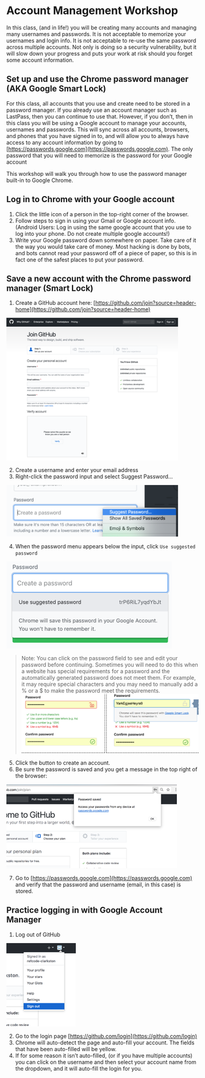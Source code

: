# Account Management Workshop
In this class, (and in life!) you will be creating many accounts and managing many usernames and passwords. It is not acceptable to memorize your usernames and login info. It is not acceptable to re-use the same password across multiple accounts. Not only is doing so a security vulnerability, but it will slow down your progress and puts your work at risk should you forget some account information. 

## Set up and use the Chrome password manager (AKA Google Smart Lock)
For this class, all accounts that you use and create need to be stored in a password manager. If you already use an account manager such as LastPass, then you can continue to use that. However, if you don’t, then in this class you will be using a Google account to manage your accounts, usernames and passwords. This will sync across all accounts, browsers, and phones that you have signed in to, and will allow you to always have access to any account information by going to [https://passwords.google.com](https://passwords.google.com). The only password that you will need to memorize is the password for your Google account

This workshop will walk you through how to use the password manager built-in to Google Chrome.

## Log in to Chrome with your Google account
1. Click the little icon of a person in the top-right corner of the browser.
1. Follow steps to sign in using your Gmail or Google account info. (Android Users: Log in using the same google account that you use to log into your phone. Do not create multiple google accounts!)
1. Write your Google password down somewhere on paper. Take care of it the way you would take care of money. Most hacking is done by bots, and bots cannot read your password off of a piece of paper, so this is in fact one of the safest places to put your password.

## Save a new account with the Chrome password manager (Smart Lock)
1. Create a GitHub account here: [https://github.com/join?source=header-home](https://github.com/join?source=header-home)

<img alt="Github signup page" src="./account-management-workshop-1.png" width=450 />

2. Create a username and enter your email address
3. Right-click the password input and select Suggest Password...

<img alt="Github signup page" src="./account-management-workshop-2.png" width=450 />

4. When the password menu appears below the input, click `Use suggested password`

<img alt="Suggest password" src="./account-management-workshop-3.png" />

> Note: You can click on the password field to see and edit your password before continuing. Sometimes you will need to do this when a website has special requirements for a password and the automatically generated password does not meet them. For example, it may require special characters and you may need to manually add a % or a $ to make the password meet the requirements.
> <img alt="View password" src="./account-management-workshop-4.png" />

5. Click the button to create an account.
6. Be sure the password is saved and you get a message in the top right of the browser:

<img alt="Password saved message" src="./account-management-workshop-5.png" />

7. Go to [https://passwords.google.com](https://passwords.google.com) and verify that the password and username (email, in this case) is stored.

## Practice logging in with Google Account Manager
1. Log out of GitHub 

<img alt="Logout of Github" src="./account-management-workshop-6.png" />

2. Go to the login page [https://github.com/login](https://github.com/login)
3. Chrome will auto-detect the page and auto-fill your account. The fields that have been auto-filled will be yellow.
4. If for some reason it isn’t auto-filled, (or if you have multiple accounts) you can click on the username and then select your account name from the dropdown, and it will auto-fill the login for you.
